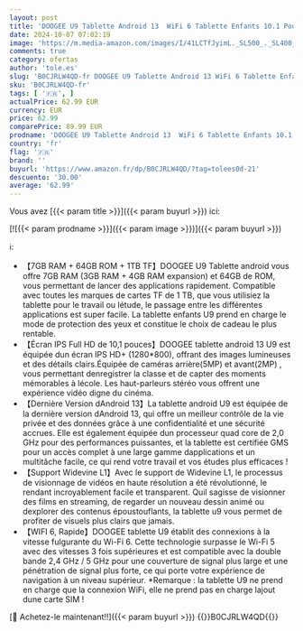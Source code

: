 ```yaml
---
layout: post
title: 'DOOGEE U9 Tablette Android 13  WiFi 6 Tablette Enfants 10.1 Pouces 7GB+64GB  TF 1TB   Tablette Tactile 5060mAh/1280x800/5MP+2MP/BT5.0/Widevine L1/Quad-Core  Noir'
date: 2024-10-07 07:02:19
image: 'https://m.media-amazon.com/images/I/41LCTfJyimL._SL500_._SL400_.jpg'
comments: true
category: ofertas
author: 'tole.es'
slug: 'B0CJRLW4QD-fr DOOGEE U9 Tablette Android 13 WiFi 6 Tablette Enfants 10.1...'
sku: 'B0CJRLW4QD-fr'
tags: [ '🇫🇷', ]
actualPrice: 62.99 EUR
currency: EUR
price: 62.99
comparePrice: 89.99 EUR
prodname: 'DOOGEE U9 Tablette Android 13  WiFi 6 Tablette Enfants 10.1 Pouces 7GB+64GB  TF 1TB   Tablette Tactile 5060mAh/1280x800/5MP+2MP/BT5.0/Widevine L1/Quad-Core  Noir'
country: 'fr'
flag: '🇫🇷'
brand: ''
buyurl: 'https://www.amazon.fr/dp/B0CJRLW4QD/?tag=tolees0d-21'
descuento: '30.00'
average: '62.99'
---
```


Vous avez [{{< param title >}}]({{< param buyurl >}}) ici:

[![{{< param prodname >}}]({{< param image >}})]({{< param buyurl >}})

ℹ️:

- 【7GB RAM + 64GB ROM + 1TB TF】DOOGEE U9 Tablette android vous offre 7GB RAM (3GB RAM + 4GB RAM expansion) et 64GB de ROM, vous permettant de lancer des applications rapidement. Compatible avec toutes les marques de cartes TF de 1 TB, que vous utilisiez la tablette pour le travail ou létude, le passage entre les différentes applications est super facile. La tablette enfants U9 prend en charge le mode de protection des yeux et constitue le choix de cadeau le plus rentable.
- 【Écran IPS Full HD de 10,1 pouces】DOOGEE tablette android 13 U9 est équipée dun écran IPS HD+ (1280*800), offrant des images lumineuses et des détails clairs.Équipée de caméras arrière(5MP) et avant(2MP) , vous permettant denregistrer la classe et de capter des moments mémorables à lécole. Les haut-parleurs stéréo vous offrent une expérience vidéo digne du cinéma.
- 【Dernière Version dAndroid 13】La tablette android U9 est équipée de la dernière version dAndroid 13, qui offre un meilleur contrôle de la vie privée et des données grâce à une confidentialité et une sécurité accrues. Elle est également équipée dun processeur quad core de 2,0 GHz pour des performances puissantes, et la tablette est certifiée GMS pour un accès complet à une large gamme dapplications et un multitâche facile, ce qui rend votre travail et vos études plus efficaces !
- 【Support Widevine L1】Avec le support de Widevine L1, le processus de visionnage de vidéos en haute résolution a été révolutionné, le rendant incroyablement facile et transparent. Quil sagisse de visionner des films en streaming, de regarder un nouveau dessin animé ou dexplorer des contenus époustouflants, la tablette u9 vous permet de profiter de visuels plus clairs que jamais.
- 【WIFI 6, Rapide】DOOGEE tablette U9 établit des connexions à la vitesse fulgurante du Wi-Fi 6. Cette technologie surpasse le Wi-Fi 5 avec des vitesses 3 fois supérieures et est compatible avec la double bande 2,4 GHz / 5 GHz pour une couverture de signal plus large et une pénétration de signal plus forte, ce qui porte votre expérience de navigation à un niveau supérieur. *Remarque : la tablette U9 ne prend en charge que la connexion WiFi, elle ne prend pas en charge lajout dune carte SIM !

[🛒 Achetez-le maintenant!!]({{< param buyurl >}})
{{<world>}}B0CJRLW4QD{{</world>}}
